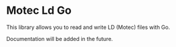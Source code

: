 # Motec Ld Go

This library allows you to read and write LD (Motec) files with Go.

Documentation will be added in the future.
